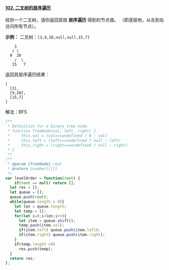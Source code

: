 #### [102. 二叉树的层序遍历](https://leetcode-cn.com/problems/binary-tree-level-order-traversal/)

给你一个二叉树，请你返回其按 **层序遍历** 得到的节点值。 （即逐层地，从左到右访问所有节点）。

**示例：**
二叉树：`[3,9,20,null,null,15,7]`

```
    3
   / \
  9  20
    /  \
   15   7
```

返回其层序遍历结果：

```
[
  [3],
  [9,20],
  [15,7]
]
```

解法：BFS

```javascript
/**
 * Definition for a binary tree node.
 * function TreeNode(val, left, right) {
 *     this.val = (val===undefined ? 0 : val)
 *     this.left = (left===undefined ? null : left)
 *     this.right = (right===undefined ? null : right)
 * }
 */
/**
 * @param {TreeNode} root
 * @return {number[][]}
 */
var levelOrder = function(root) {
	if(root == null) return [];
  let res = [];
  let queue = [];
  queue.push(root);
  while(queue.length > 0){
    let len = queue.length;
    let temp = [];
    for(let i=0;i<len;i++){
      let item = queue.shift();
      temp.push(item.val);
      if(item.left) queue.push(item.left);
      if(item.right) queue.push(item.right);
    }
    if(temp.length >0)
      res.push(temp);
  }
  return res;
};
```

